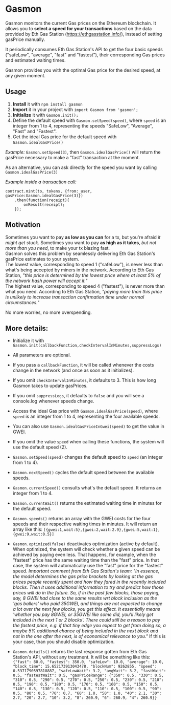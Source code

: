 


# Gasmon
Gasmon monitors the current Gas prices on the Ethereum blockchain.
It allows you to **select a speed for your transactions** based on the data provided by Eth Gas Station (https://ethgasstation.info/), instead of setting gasPrice manually.

It periodically consumes Eth Gas Station's API to get the four basic speeds ("safeLow", "average", "fast" and "fastest"), their corresponding Gas prices and estimated waiting times.

Gasmon provides you with the optimal Gas price for the desired speed, at any given moment.

## Usage
1) **Install** it with `npm install gasmon`
2) **Import** it in your project with `import Gasmon from 'gasmon';`
3) **Initialize** it with `Gasmon.init();`
4) Define the default speed with `Gasmon.setSpeed(speed)`, where `speed` is an integer from 1 to 4, representing the speeds "SafeLow", "Average", "Fast" and "Fastest".
5) Get the ideal Gas price for the default speed with `Gasmon.idealGasPrice()`

_Example:_ `Gasmon.setSpeed(3)`, then `Gasmon.idealGasPrice()` will return the gasPrice necessary to make a "fast" transaction at the moment.

As an alternative, you can ask directly for the speed you want by calling `Gasmon.idealGasPrice(3)`

_Example inside a transaction call:_

    contract.mint(to, tokens, {from:_user, gasPrice:Gasmon.idealGasPrice(3)})
        .then(function(receipt){
            onResult(receipt);
        });

## Motivation
Sometimes you want to pay **as low as you can** for a tx, but you're afraid _it might get stuck_.
Sometimes you want to pay **as high as it takes**, _but not more than you need_, to make your tx blazing fast.
\
Gasmon solves this problem by seamlessly delivering Eth Gas Station's gasPrice estimates to your system.
\
 The lowest value, corresponding to speed 1 ("safeLow"), is never less than what's being accepted by miners in the network. According to Eth Gas Station, _"this price is determined by the lowest price where at least 5% of the network hash power will accept it."_
\
The highest value, corresponding to speed 4 ("fastest"), is never more than what you need. According to Eth Gas Station, _"paying more than this price is unlikely to increase transaction confirmation time under normal circumstances."_

No more worries, no more overspending.


## More details:
* Initialize it with `Gasmon.init(callbackFunction,checkIntervalInMinutes,suppressLogs)`
* All parameters are optional.
* If you pass a `callbackFunction`, it will be called whenever the costs change in the network (and once as soon as it initializes).
* If you omit `checkIntervalInMinutes`, it defaults to 3. This is how long Gasmon takes to update gasPrices.
* If you omit `suppressLogs`, it defaults to `false` and you will see a console.log whenever speeds change.
 * Access the ideal Gas price with `Gasmon.idealGasPrice(speed)`, where `speed` is an integer from 1 to 4, representing the four available speeds.
 
* You can also use `Gasmon.idealGasPriceInGwei(speed)` to get the value in GWEI.
* If you omit the value `speed` when calling these functions, the system will use the default speed (2).
* `Gasmon.setSpeed(speed)` changes the default speed to `speed` (an integer from 1 to 4).
* `Gasmon.nextSpeed()` cycles the default speed between the available speeds.
* `Gasmon.currentSpeed()` consults what's the default speed. It returns an integer from 1 to 4.
* `Gasmon.currentWait()` returns the estimated waiting time in minutes for the default speed.

* `Gasmon.speeds()` returns an array with the GWEI costs for the four speeds and their respective waiting times in minutes. It will return an array like this:
    `[{gwei:1,wait:5},{gwei:2,wait:2.9},{gwei:5,wait:1},{gwei:9,wait:0.5}]`

* `Gasmon.optimized(false)` deactivates optimization (active by default). When optimized, the system will check whether a given speed can be achieved by paying even less. That happens, for example, when the "fastest" price has the same waiting time than the "fast" price. In that case, the system will automatically use the "fast" price for the "fastest" speed.
_Important comment from Eth Gas Station's team: "In essence, the model determines the gas price brackets by looking at the gas prices people recently spent and how they fared in the recently included blocks. Then it uses additional information to try and predict how those prices will do in the future. So, if in the past few blocks, those paying, say, 8 GWEI had close to the same results wrt block inclusion as the 'gas ballers' who paid 35GWEI, and things are not expected to change a lot over the next few blocks, you get this effect. It essentially means 'whether you pay 8GWEI, or 35GWEI like some did, you'll likely get included in the next 1 or 2 blocks'. There could still be a reason to pay the fastest price, e.g. if that tiny edge you expect to get from doing so, a maybe 5% additional chance of being included in the next block and not in the one after the next, is of economical relevance to you."_
If this is your case, than you should disable optimization.
    
* `Gasmon.details()` returns the last response gotten from Eth Gas Station's API, without any treatment. It will be something like this: `{"fast": 80.0, "fastest": 350.0, "safeLow": 10.0, "average": 10.0, "block_time": 15.652173913043478, "blockNum": 9262855, "speed": 0.5371790597818887, "safeLowWait": 3.2, "avgWait": 3.2, "fastWait": 0.5, "fastestWait": 0.5, "gasPriceRange": {"350": 0.5, "330": 0.5, "310": 0.5, "290": 0.5, "270": 0.5, "250": 0.5, "230": 0.5, "210": 0.5, "190": 0.5, "180": 0.5, "170": 0.5, "160": 0.5, "150": 0.5, "140": 0.5, "130": 0.5, "120": 0.5, "110": 0.5, "100": 0.5, "90": 0.5, "80": 0.5, "70": 0.7, "60": 1.0, "50": 1.0, "40": 2.1, "30": 2.7, "20": 2.7, "10": 3.2, "8": 260.9, "6": 260.9, "4": 260.9}}`